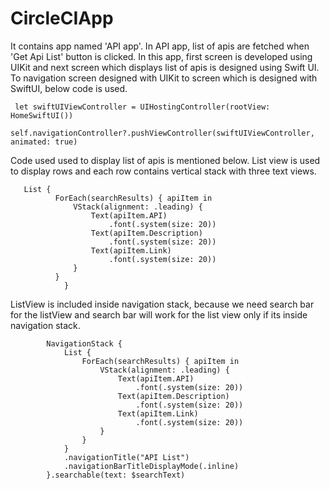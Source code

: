 # CircleCIApp

It contains app named 'API app'. In API app, list of apis are fetched when 'Get Api List' button is clicked.
In this app, first screen is developed using UIKit and next screen which displays list of apis is designed using Swift UI.
To navigation screen designed with UIKit to screen which is designed with SwiftUI, below code is used.

```
 let swiftUIViewController = UIHostingController(rootView: HomeSwiftUI())
       self.navigationController?.pushViewController(swiftUIViewController, animated: true)
```

Code used used to display list of apis is mentioned below. List view is used to display rows and each row contains vertical stack with three text
views.

```
   List {
          ForEach(searchResults) { apiItem in
              VStack(alignment: .leading) {
                  Text(apiItem.API)
                      .font(.system(size: 20))
                  Text(apiItem.Description)
                      .font(.system(size: 20))
                  Text(apiItem.Link)
                      .font(.system(size: 20))
              }
          }
            }
```

ListView is included inside navigation stack, because we need search bar for the listView and search bar will work for the list view only if its inside
navigation stack.
```
        NavigationStack {
            List {
                ForEach(searchResults) { apiItem in
                    VStack(alignment: .leading) {
                        Text(apiItem.API)
                            .font(.system(size: 20))
                        Text(apiItem.Description)
                            .font(.system(size: 20))
                        Text(apiItem.Link)
                            .font(.system(size: 20))
                    }
                }
            }
            .navigationTitle("API List")
            .navigationBarTitleDisplayMode(.inline)
        }.searchable(text: $searchText)
```
